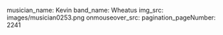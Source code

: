 musician_name: Kevin
band_name: Wheatus
img_src: images/musician0253.png
onmouseover_src: 
pagination_pageNumber: 2241